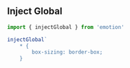## Inject Global

```jsx
import { injectGlobal } from 'emotion'

injectGlobal`
	* {
		box-sizing: border-box;
	}
```
